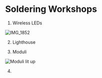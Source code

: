# Soldering Workshops


1. Wireless LEDs

![IMG_1852](https://user-images.githubusercontent.com/47333175/192724322-9984109f-9342-4828-a106-8de02826830e.jpg)

2. Lighthouse

3. Moduli

![Moduli lit up](https://user-images.githubusercontent.com/47333175/192724526-ea4aba21-490f-4ef3-b28c-1a4d076b40d8.JPG)

4. 
